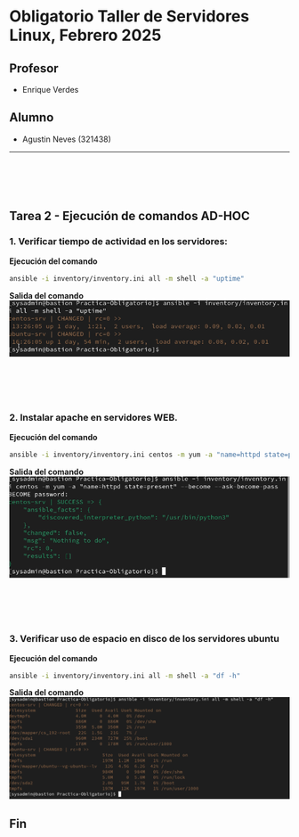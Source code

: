 #  Obligatorio Taller de Servidores Linux, Febrero 2025

## Profesor

- Enrique Verdes

## Alumno

- Agustin Neves (321438)

***

# &nbsp;

## Tarea 2 - Ejecución de comandos AD-HOC

### 1. Verificar tiempo de actividad en los servidores:

**Ejecución del comando**  
```bash
ansible -i inventory/inventory.ini all -m shell -a "uptime"
```
**Salida del comando**  
![Salida T2E1](/images/Tarea2/Salida%20tarea%202%20ejercicio%201.png)

# &nbsp;

### 2. Instalar apache en servidores WEB.

**Ejecución del comando**
```bash
ansible -i inventory/inventory.ini centos -m yum -a "name=httpd state=present" --become --ask-become-pass
```
**Salida del comando**  
![Salida T2E1](/images/Tarea2/salida%20tarea%202%20ejercicio%202.png)

# &nbsp;

### 3. Verificar uso de espacio en disco de los servidores ubuntu

**Ejecución del comando**
```bash
ansible -i inventory/inventory.ini all -m shell -a "df -h"
```
**Salida del comando**  
![Salida T2E1](/images/Tarea2/salida%20tarea%202%20ejercicio%203.png)

## Fin



